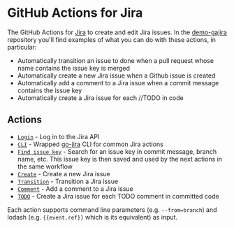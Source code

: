 # GitHub Actions for Jira

The GitHub Actions for [Jira](https://www.atlassian.com/software/jira) to create and edit Jira issues. 
In the [demo-gajira](https://github.com/atlassian/gajira-demo) repository you'll find examples of what you can do with these actions, in particular:

- Automatically transition an issue to done when a pull request whose name contains the issue key is merged
- Automatically create a new Jira issue when a Github issue is created
- Automatically add a comment to a Jira issue when a commit message contains the issue key
- Automatically create a Jira issue for each //TODO in code

## Actions
 
- [`Login`](./actions/login) - Log in to the Jira API
- [`CLI`](./actions/cli) - Wrapped [go-jira](https://github.com/Netflix-Skunkworks/go-jira) CLI for common Jira actions
- [`Find issue key`](./actions/find-issue-key) - Search for an issue key in commit message, branch name, etc. This issue key is then saved and used by the next actions in the same workflow
- [`Create`](./actions/create) - Create a new Jira issue
- [`Transition`](./actions/transition) - Transition a Jira issue
- [`Comment`](./actions/comment) - Add a comment to a Jira issue
- [`TODO`](./actions/todo) - Create a Jira issue for each TODO comment in committed code

Each action supports command line parameters (e.g. `--from=branch`) and lodash (e.g. `{{event.ref}}` which is its equivalent) as input.
